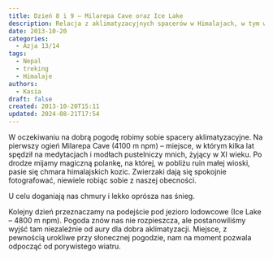 ```yaml
---
title: Dzień 8 i 9 – Milarepa Cave oraz Ice Lake
description: Relacja z aklimatyzacyjnych spacerów w Himalajach, w tym wizyty w jaskini Milarepy oraz podejścia pod jezioro lodowcowe Ice Lake. Opis pięknych widoków i trudnych warunków pogodowych.
date: 2013-10-20
categories:
  - Azja 13/14
tags:
  - Nepal
  - treking
  - Himalaje
authors:
  - Kasia
draft: false
created: 2013-10-20T15:11
updated: 2024-08-21T17:54
---
```

W oczekiwaniu na dobrą pogodę robimy sobie spacery aklimatyzacyjne. Na pierwszy ogień Milarepa Cave (4100 m npm) – miejsce, w którym kilka lat spędził na medytacjach i modłach pustelniczy mnich, żyjący w XI wieku. Po drodze mijamy magiczną polankę, na której, w pobliżu ruin małej wioski, pasie się chmara himalajskich kozic. Zwierzaki dają się spokojnie fotografować, niewiele robiąc sobie z naszej obecności.

U celu doganiają nas chmury i lekko oprósza nas śnieg.

Kolejny dzień przeznaczamy na podejście pod jezioro lodowcowe (Ice Lake – 4800 m npm). Pogoda znów nas nie rozpieszcza, ale postanowiliśmy wyjść tam niezależnie od aury dla dobra aklimatyzacji. Miejsce, z pewnością urokliwe przy słonecznej pogodzie, nam na moment pozwala odpocząć od porywistego wiatru.